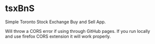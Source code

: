 # tsxBnS
 Simple Toronto Stock Exchange Buy and Sell App.

Will throw a CORS error if using through GitHub pages. If you run locally and use firefox CORS extension it will work properly.
